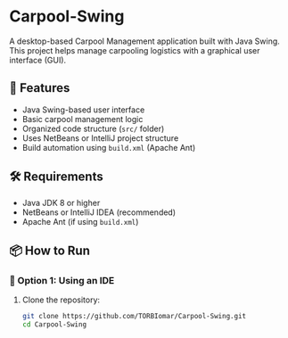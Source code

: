 # Carpool-Swing

A desktop-based Carpool Management application built with Java Swing.  
This project helps manage carpooling logistics with a graphical user interface (GUI).

## 🚀 Features

- Java Swing-based user interface
- Basic carpool management logic
- Organized code structure (`src/` folder)
- Uses NetBeans or IntelliJ project structure
- Build automation using `build.xml` (Apache Ant)

## 🛠️ Requirements

- Java JDK 8 or higher
- NetBeans or IntelliJ IDEA (recommended)
- Apache Ant (if using `build.xml`)

## 📦 How to Run

### 🧰 Option 1: Using an IDE

1. Clone the repository:
   ```bash
   git clone https://github.com/TORBIomar/Carpool-Swing.git
   cd Carpool-Swing
